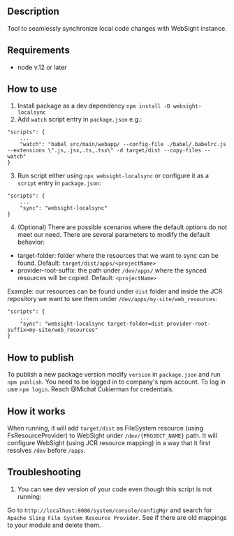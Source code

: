 ## Description

Tool to seamlessly synchronize local code changes with WebSight instance. 

## Requirements 
- node v.12 or later

## How to use
1. Install package as a dev dependency `npm install -D websight-localsync`
2. Add `watch` script entry in `package.json` e.g.:
```
"scripts": {
    ...
    "watch": "babel src/main/webapp/ --config-file ./babel/.babelrc.js --extensions \".js,.jsx,.ts,.tsx\" -d target/dist --copy-files --watch"
}
```
3. Run script either using `npx websight-localsync` or configure it as a `script` entry in `package.json`:
```
"scripts": {
    ...
    "sync": "websight-localsync"
}
```
4. (Optional) There are possible scenarios where the default options do not meet our need. There are several parameters to modify the default behavior:
- target-folder: folder where the resources that we want to sync can be found. Default: `target/dist/apps/<projectName>`
- provider-root-suffix: the path under `/dev/apps/` where the synced resources will be copied. Default: `<projectName>`

Example: our resources can be found under `dist` folder and inside the JCR repository we want to see them under `/dev/apps/my-site/web_resources`:
```
"scripts": {
    ...
    "sync": "websight-localsync target-folder=dist provider-root-suffix=my-site/web_resources"
}
```

## How to publish
To publish a new package version modify `version` in `package.json` and run `npm publish`.
You need to be logged in to company's npm account. To log in use `npm login`. Reach @Michał Cukierman for credentials.

## How it works
When running, it will add `target/dist` as FileSystem resource (using FsResourceProvider) to WebSight under `/dev/{PROJECT_NAME}` path. 
It will configure WebSight (using JCR resource mapping) in a way that it first resolves `/dev` before `/apps`.

## Troubleshooting
1. You can see dev version of your code even though this script is not running:

Go to `http://localhost:8080/system/console/configMgr` and search for `Apache Sling File System Resource Provider`. See if there are old mappings to your module and delete them.

